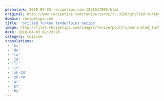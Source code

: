 ```yaml
---
permalink: 2018-04-03-recipetips.com-1231517008.html
original: http://www.recipetips.com/recipe-cards/t--3158/grilled-turkey-tenderloins.asp
domain: recipetips.com
title: 'Grilled Turkey Tenderloins Recipe'
image: http://files.recipetips.com/images/recipe/poultry/marinated_turkey_tenderloin.jpg
date: 2018-04-03 02:23:20
category: cuisine
translations: 
 - 'es'
 - 'de'
 - 'ru'
 - 'ja'
 - 'fr'
 - 'it'
 - 'zh-CN'
 - 'zh-TW'
 - 'ar'
 - 'pt'
 - 'hy'
---
```


